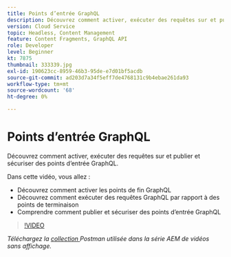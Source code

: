 ```yaml
---
title: Points d’entrée GraphQL
description: Découvrez comment activer, exécuter des requêtes sur et publier et sécuriser des points d’entrée GraphQL.
version: Cloud Service
topic: Headless, Content Management
feature: Content Fragments, GraphQL API
role: Developer
level: Beginner
kt: 7875
thumbnail: 333339.jpg
exl-id: 190623cc-8959-46b3-95de-e7d01bf5acdb
source-git-commit: ad203d7a34f5eff7de4768131c9b4ebae261da93
workflow-type: tm+mt
source-wordcount: '68'
ht-degree: 0%

---
```


# Points d’entrée GraphQL

Découvrez comment activer, exécuter des requêtes sur et publier et sécuriser des points d’entrée GraphQL.

Dans cette vidéo, vous allez :

+ Découvrez comment activer les points de fin GraphQL
+ Découvrez comment exécuter des requêtes GraphQL par rapport à des points de terminaison
+ Comprendre comment publier et sécuriser des points d’entrée GraphQL

>[!VIDEO](https://video.tv.adobe.com/v/333339/?quality=12&learn=on)

_Téléchargez la  [collection ](./assets/aem-headless-video-series.postman_collection.json) Postman utilisée dans la série AEM de vidéos sans affichage._
